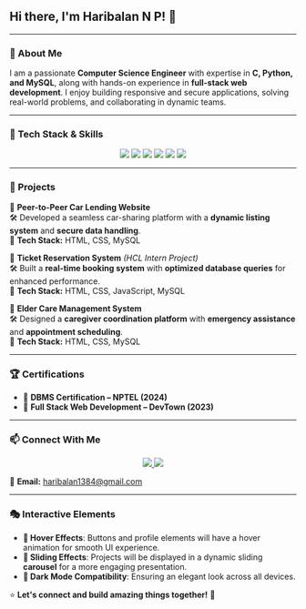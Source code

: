 ## Hi there, I'm Haribalan N P! 👋

---

### 🚀 About Me
I am a passionate **Computer Science Engineer** with expertise in **C, Python, and MySQL**, along with hands-on experience in **full-stack web development**. I enjoy building responsive and secure applications, solving real-world problems, and collaborating in dynamic teams. 

---

### 🔧 Tech Stack & Skills
<div align="center">
  <img src="https://img.shields.io/badge/C-blue?style=for-the-badge&logo=c&logoColor=white" />
  <img src="https://img.shields.io/badge/Python-yellow?style=for-the-badge&logo=python&logoColor=white" />
  <img src="https://img.shields.io/badge/MySQL-orange?style=for-the-badge&logo=mysql&logoColor=white" />
  <img src="https://img.shields.io/badge/HTML-red?style=for-the-badge&logo=html5&logoColor=white" />
  <img src="https://img.shields.io/badge/CSS-blue?style=for-the-badge&logo=css3&logoColor=white" />
  <img src="https://img.shields.io/badge/JavaScript-yellow?style=for-the-badge&logo=javascript&logoColor=white" />
</div>

---

### 💼 Projects

🔹 **Peer-to-Peer Car Lending Website**  
🛠 Developed a seamless car-sharing platform with a **dynamic listing system** and **secure data handling**.  
🎨 **Tech Stack:** HTML, CSS, MySQL  

🔹 **Ticket Reservation System** *(HCL Intern Project)*  
🛠 Built a **real-time booking system** with **optimized database queries** for enhanced performance.  
🎨 **Tech Stack:** HTML, CSS, JavaScript, MySQL  

🔹 **Elder Care Management System**  
🛠 Designed a **caregiver coordination platform** with **emergency assistance** and **appointment scheduling**.  
🎨 **Tech Stack:** HTML, CSS, MySQL  

---

### 🏆 Certifications
- 🏅 **DBMS Certification – NPTEL (2024)**  
- 🏅 **Full Stack Web Development – DevTown (2023)**  

---

### 📫 Connect With Me
<div align="center">
  <a href="https://linkedin.com/in/haribalan1384">
    <img src="https://img.shields.io/badge/LinkedIn-blue?style=for-the-badge&logo=linkedin" />
  </a>
  <a href="https://github.com/haribalan001">
    <img src="https://img.shields.io/badge/GitHub-black?style=for-the-badge&logo=github" />
  </a>
</div>

📩 **Email:** haribalan1384@gmail.com  

---

### 🎭 Interactive Elements
- **🔄 Hover Effects**: Buttons and profile elements will have a hover animation for smooth UI experience.
- **🎠 Sliding Effects**: Projects will be displayed in a dynamic sliding **carousel** for a more engaging presentation.
- **🌙 Dark Mode Compatibility**: Ensuring an elegant look across all devices.

⭐ **Let's connect and build amazing things together!** 🚀
